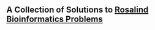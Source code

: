 ## A Collection of Solutions to [Rosalind Bioinformatics Problems](https://rosalind.info/problems/list-view/)